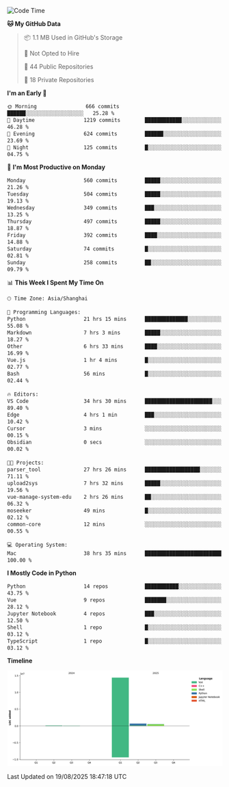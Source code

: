 <!--START_SECTION:waka-->
![Code Time](http://img.shields.io/badge/Code%20Time-698%20hrs%2039%20mins-blue)

**🐱 My GitHub Data** 

> 📦 1.1 MB Used in GitHub's Storage 
 > 
> 🚫 Not Opted to Hire
 > 
> 📜 44 Public Repositories 
 > 
> 🔑 18 Private Repositories 
 > 
**I'm an Early 🐤** 

```text
🌞 Morning                666 commits         ██████░░░░░░░░░░░░░░░░░░░   25.28 % 
🌆 Daytime                1219 commits        ████████████░░░░░░░░░░░░░   46.28 % 
🌃 Evening                624 commits         ██████░░░░░░░░░░░░░░░░░░░   23.69 % 
🌙 Night                  125 commits         █░░░░░░░░░░░░░░░░░░░░░░░░   04.75 % 
```
📅 **I'm Most Productive on Monday** 

```text
Monday                   560 commits         █████░░░░░░░░░░░░░░░░░░░░   21.26 % 
Tuesday                  504 commits         █████░░░░░░░░░░░░░░░░░░░░   19.13 % 
Wednesday                349 commits         ███░░░░░░░░░░░░░░░░░░░░░░   13.25 % 
Thursday                 497 commits         █████░░░░░░░░░░░░░░░░░░░░   18.87 % 
Friday                   392 commits         ████░░░░░░░░░░░░░░░░░░░░░   14.88 % 
Saturday                 74 commits          █░░░░░░░░░░░░░░░░░░░░░░░░   02.81 % 
Sunday                   258 commits         ██░░░░░░░░░░░░░░░░░░░░░░░   09.79 % 
```


📊 **This Week I Spent My Time On** 

```text
🕑︎ Time Zone: Asia/Shanghai

💬 Programming Languages: 
Python                   21 hrs 15 mins      ██████████████░░░░░░░░░░░   55.08 % 
Markdown                 7 hrs 3 mins        █████░░░░░░░░░░░░░░░░░░░░   18.27 % 
Other                    6 hrs 33 mins       ████░░░░░░░░░░░░░░░░░░░░░   16.99 % 
Vue.js                   1 hr 4 mins         █░░░░░░░░░░░░░░░░░░░░░░░░   02.77 % 
Bash                     56 mins             █░░░░░░░░░░░░░░░░░░░░░░░░   02.44 % 

🔥 Editors: 
VS Code                  34 hrs 30 mins      ██████████████████████░░░   89.40 % 
Edge                     4 hrs 1 min         ███░░░░░░░░░░░░░░░░░░░░░░   10.42 % 
Cursor                   3 mins              ░░░░░░░░░░░░░░░░░░░░░░░░░   00.15 % 
Obsidian                 0 secs              ░░░░░░░░░░░░░░░░░░░░░░░░░   00.02 % 

🐱‍💻 Projects: 
parser_tool              27 hrs 26 mins      ██████████████████░░░░░░░   71.11 % 
upload2sys               7 hrs 32 mins       █████░░░░░░░░░░░░░░░░░░░░   19.56 % 
vue-manage-system-edu    2 hrs 26 mins       ██░░░░░░░░░░░░░░░░░░░░░░░   06.32 % 
moseeker                 49 mins             █░░░░░░░░░░░░░░░░░░░░░░░░   02.12 % 
common-core              12 mins             ░░░░░░░░░░░░░░░░░░░░░░░░░   00.55 % 

💻 Operating System: 
Mac                      38 hrs 35 mins      █████████████████████████   100.00 % 
```

**I Mostly Code in Python** 

```text
Python                   14 repos            ███████████░░░░░░░░░░░░░░   43.75 % 
Vue                      9 repos             ███████░░░░░░░░░░░░░░░░░░   28.12 % 
Jupyter Notebook         4 repos             ███░░░░░░░░░░░░░░░░░░░░░░   12.50 % 
Shell                    1 repo              █░░░░░░░░░░░░░░░░░░░░░░░░   03.12 % 
TypeScript               1 repo              █░░░░░░░░░░░░░░░░░░░░░░░░   03.12 % 
```



**Timeline**

![Lines of Code chart](https://raw.githubusercontent.com/White1943/White1943/main/assets/bar_graph.png)


 Last Updated on 19/08/2025 18:47:18 UTC
<!--END_SECTION:waka-->
